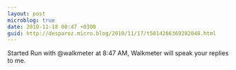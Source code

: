 ```yaml
---
layout: post
microblog: true
date: 2010-11-18 00:47 +0300
guid: http://desparoz.micro.blog/2010/11/17/t5014266369282048.html
---
```

Started Run with @walkmeter at 8:47 AM, Walkmeter will speak your replies to me.

